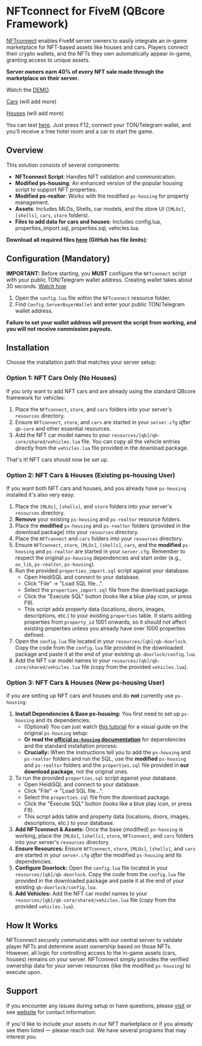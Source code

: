 # NFTconnect for FiveM (QBcore Framework)

[NFTconnect](https://pixly.games/nftconnect) enables FiveM server owners to easily integrate an in-game marketplace for NFT-based assets like houses and cars. Players connect their crypto wallets, and the NFTs they own automatically appear in-game, granting access to unique assets.

**Server owners earn 40% of every NFT sale made through the marketplace on their server.**

Watch the [DEMO](https://www.youtube.com/watch?v=qtUUVqL1xOs).

[Cars](https://getgems.io/collection/EQBmuQ8GKlpRja2lN6eXqhT1snEaqkmVOxh-lJ3elOFhxukl) (will add more)

[Houses](https://getgems.io/collection/EQD1tMV65CxBUxqGPcjlOB3Aqs9GNOhNdfm1jqDa-2nCpU18) (will add more)

You can test [here](https://cfx.re/join/va57j5). Just press F12, connect your TON/Telegram wallet, and you'll receive a free hotel room and a car to start the game.

## Overview

This solution consists of several components:

*   **NFTconnect Script**: Handles NFT validation and communication.
*   **Modified ps-housing**: An enhanced version of the popular housing script to support NFT properties.
*   **Modified ps-realtor**: Works with the modified `ps-housing` for property management.
*   **Assets**: Includes MLOs, Shells, car models, and the store UI (`[MLOs]`, `[shells]`, `cars`, `store` folders).
*   **Files to add data for cars and houses**: Includes config.lua, properties_import.sql, properties.sql, vehicles.lua.

**Download all required files [here](https://drive.google.com/drive/folders/1aIIiMnsWhIjrdhCZY1IKlKUtcU6fYy2f?usp=sharing) (GitHub has file limits):**

## Configuration (Mandatory)

**IMPORTANT:** Before starting, you **MUST** configure the `NFTconnect` script with your public TON/Telegram wallet address. Creating wallet takes about 30 seconds. [Watch how](https://www.youtube.com/watch?v=NYM9D2hg8Hw)

1.  Open the `config.lua` file within the `NFTconnect` resource folder.
2.  Find `Config.ServerBuyerWallet` and enter your public TON/Telegram wallet address.

**Failure to set your wallet address will prevent the script from working, and you will not receive commission payouts.**

## Installation

Choose the installation path that matches your server setup:

### Option 1: NFT Cars Only (No Houses)

If you only want to add NFT cars and are already using the standard QBcore framework for vehicles:

1.  Place the `NFTconnect`, `store`, and `cars` folders into your server's `resources` directory.
2.  Ensure `NFTconnect`, `store`, and `cars` are started in your `server.cfg` *after* `qb-core` and other essential resources.
3.  Add the NFT car model names to your `resources/[qb]/qb-core/shared/vehicles.lua` file. You can copy all the vehicle entries directly from the `vehicles.lua` file provided in the download package.

That's it! NFT cars should now be set up.

### Option 2: NFT Cars & Houses (Existing ps-housing User)

If you want both NFT cars and houses, and you already have `ps-housing` installed it's also very easy:

1.  Place the `[MLOs]`, `[shells]`, and `store` folders into your server's `resources` directory.
2.  **Remove** your existing `ps-housing` and `ps-realtor` resource folders.
3.  Place the **modified** `ps-housing` and `ps-realtor` folders (provided in the download package) into your `resources` directory.
4.  Place the `NFTconnect` and `cars` folders into your `resources` directory.
5.  Ensure `NFTconnect`, `store`, `[MLOs]`, `[shells]`, `cars`, and the **modified** `ps-housing` and `ps-realtor` are started in your `server.cfg`. Remember to respect the original `ps-housing` dependencies and start order (e.g., `ox_lib`, `ps-realtor`, `ps-housing`).
6.  Run the provided `properties_import.sql` script against your database.
    *   Open HeidiSQL and connect to your database.
    *   Click "File" -> "Load SQL file...".
    *   Select the `properties_import.sql` file from the download package.
    *   Click the "Execute SQL" button (looks like a blue play icon, or press F9).
    *   This script adds property data (locations, doors, images, descriptions, etc.) to your existing `properties` table. It starts adding properties from `property_id` 1001 onwards, so it should not affect existing properties unless you already have over 1000 properties defined.
7.  Open the `config.lua` file located in your `resources/[qb]/qb-doorlock`. Copy the code from the `config.lua` file provided in the downloaded package and paste it at the end of your existing `qb-doorlock/config.lua`.
8.  Add the NFT car model names to your `resources/[qb]/qb-core/shared/vehicles.lua` file (copy from the provided `vehicles.lua`).

### Option 3: NFT Cars & Houses (New ps-housing User)

If you are setting up NFT cars and houses and do **not** currently use `ps-housing`:

1.  **Install Dependencies & Base ps-housing:** You first need to set up `ps-housing` and its dependencies.
    *   (Optional) You can just watch [this tutorial](https://www.youtube.com/watch?v=yBb4RF9vNt4) for a visual guide on the original `ps-housing` setup:
    *   **Or read the [official `ps-housing` documentation](https://github.com/Project-Sloth/ps-housing)** for dependencies and the standard installation process:
    *   **Crucially:** When the instructions tell you to add the `ps-housing` and `ps-realtor` folders and run the SQL, use the **modified** `ps-housing` and `ps-realtor` folders and the `properties.sql` file provided in **our download package**, not the original ones.
6.  To run the provided `properties.sql` script against your database.
    *   Open HeidiSQL and connect to your database.
    *   Click "File" -> "Load SQL file...".
    *   Select the `properties.sql` file from the download package.
    *   Click the "Execute SQL" button (looks like a blue play icon, or press F9).
    *   This script adds table and property data (locations, doors, images, descriptions, etc.) to your database.
2.  **Add NFTconnect & Assets:** Once the base (modified) `ps-housing` is working, place the `[MLOs]`, `[shells]`, `store`, `NFTconnect`, and `cars` folders into your server's `resources` directory.
3.  **Ensure Resources:** Ensure `NFTconnect`, `store`, `[MLOs]`, `[shells]`, and `cars` are started in your `server.cfg` *after* the modified `ps-housing` and its dependencies.
5.  **Configure Doorlock:** Open the `config.lua` file located in your `resources/[qb]/qb-doorlock`. Copy the code from the `config.lua` file provided in the downloaded package and paste it at the end of your existing `qb-doorlock/config.lua`.
6.  **Add Vehicles:** Add the NFT car model names to your `resources/[qb]/qb-core/shared/vehicles.lua` file (copy from the provided `vehicles.lua`).

## How It Works

NFTconnect securely communicates with our central server to validate player NFTs and determine asset ownership based on those NFTs. However, all logic for controlling access to the in-game assets (cars, houses) remains on your server. NFTconnect simply provides the verified ownership data for your server resources (like the modified `ps-housing`) to execute upon.

## Support

If you encounter any issues during setup or have questions, please [visit](https://discord.gg/7dr9m5AFCF) or see [website](https://pixly.games/nftconnect) for contact information:

If you'd like to include your assets in our NFT marketplace or if you already see them listed — please reach out. We have several programs that may interest you.
